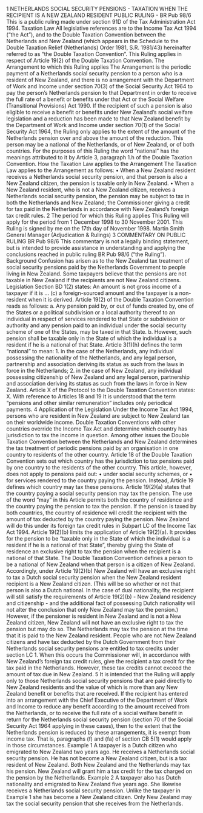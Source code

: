 1 NETHERLANDS SOCIAL SECURITY PENSIONS - TAXATION WHEN THE RECIPIENT IS A NEW ZEALAND RESIDENT PUBLIC RULING - BR Pub 98/6 This is a public ruling made under section 91D of the Tax Administration Act 1994. Taxation Law All legislative references are to the Income Tax Act 1994 (“the Act”), and to the Double Taxation Convention between the Netherlands and New Zealand (which appears in the Schedule to the Double Taxation Relief (Netherlands) Order 1981, S.R. 1981/43) hereinafter referred to as “the Double Taxation Convention”. This Ruling applies in respect of Article 19(2) of the Double Taxation Convention. The Arrangement to which this Ruling applies The Arrangement is the periodic payment of a Netherlands social security pension to a person who is a resident of New Zealand, and there is no arrangement with the Department of Work and Income under section 70(3) of the Social Security Act 1964 to pay the person’s Netherlands pension to that Department in order to receive the full rate of a benefit or benefits under that Act or the Social Welfare (Transitional Provisions) Act 1990. If the recipient of such a pension is also eligible to receive a benefit or benefits under New Zealand’s social welfare legislation and a reduction has been made to that New Zealand benefit by the Department of Work and Income under section 70(1) of the Social Security Act 1964, the Ruling only applies to the extent of the amount of the Netherlands pension over and above the amount of the reduction. This person may be a national of the Netherlands, or of New Zealand, or of both countries. For the purposes of this Ruling the word “national” has the meanings attributed to it by Article 3, paragraph 1.h of the Double Taxation Convention. How the Taxation Law applies to the Arrangement The Taxation Law applies to the Arrangement as follows: • When a New Zealand resident receives a Netherlands social security pension, and that person is also a New Zealand citizen, the pension is taxable only in New Zealand. • When a New Zealand resident, who is not a New Zealand citizen, receives a Netherlands social security pension, the pension may be subject to tax in both the Netherlands and New Zealand; the Commissioner giving a credit for tax paid in the Netherlands in accordance with New Zealand’s foreign tax credit rules. 2 The period for which this Ruling applies This Ruling will apply for the period from 1 December 1998 to 30 November 2001. This Ruling is signed by me on the 17th day of November 1998. Martin Smith General Manager (Adjudication & Rulings) 3 COMMENTARY ON PUBLIC RULING BR Pub 98/6 This commentary is not a legally binding statement, but is intended to provide assistance in understanding and applying the conclusions reached in public ruling BR Pub 98/6 (“the Ruling”). Background Confusion has arisen as to the New Zealand tax treatment of social security pensions paid by the Netherlands Government to people living in New Zealand. Some taxpayers believe that the pensions are not taxable in New Zealand if the recipients are not New Zealand citizens. Legislation Section BD 1(2) states: An amount is not gross income of a taxpayer if it is ... (c) a foreign-sourced amount and the taxpayer is a non-resident when it is derived. Article 19(2) of the Double Taxation Convention reads as follows: a. Any pension paid by, or out of funds created by, one of the States or a political subdivision or a local authority thereof to an individual in respect of services rendered to that State or subdivision or authority and any pension paid to an individual under the social security scheme of one of the States, may be taxed in that State. b. However, such pension shall be taxable only in the State of which the individual is a resident if he is a national of that State. Article 3(1)(h) defines the term “national” to mean: 1. in the case of the Netherlands, any individual possessing the nationality of the Netherlands, and any legal person, partnership and association deriving its status as such from the laws in force in the Netherlands; 2. in the case of New Zealand, any individual possessing citizenship of New Zealand and any legal person, partnership and association deriving its status as such from the laws in force in New Zealand. Article X of the Protocol to the Double Taxation Convention states: X. With reference to Articles 18 and 19 It is understood that the term “pensions and other similar remuneration” includes only periodical payments. 4 Application of the Legislation Under the Income Tax Act 1994, persons who are resident in New Zealand are subject to New Zealand tax on their worldwide income. Double Taxation Conventions with other countries override the Income Tax Act and determine which country has jurisdiction to tax the income in question. Among other issues the Double Taxation Convention between the Netherlands and New Zealand determines the tax treatment of periodic pensions paid by an organisation in one country to residents of the other country. Article 18 of the Double Taxation Convention sets out which country has the jurisdiction to tax pensions paid by one country to the residents of the other country. This article, however, does not apply to pensions paid out: • under social security schemes, or • for services rendered to the country paying the pension. Instead, Article 19 defines which country may tax these pensions. Article 19(2)(a) states that the country paying a social security pension may tax the pension. The use of the word “may” in this Article permits both the country of residence and the country paying the pension to tax the pension. If the pension is taxed by both countries, the country of residence will credit the recipient with the amount of tax deducted by the country paying the pension. New Zealand will do this under its foreign tax credit rules in Subpart LC of the Income Tax Act 1994. Article 19(2)(b) limits the application of Article 19(2)(a). It provides for the pension to be “taxable only in the State of which the individual is a resident if he is a national of that State”, thereby giving the State of residence an exclusive right to tax the pension when the recipient is a national of that State. The Double Taxation Convention defines a person to be a national of New Zealand when that person is a citizen of New Zealand. Accordingly, under Article 19(2)(b) New Zealand will have an exclusive right to tax a Dutch social security pension when the New Zealand resident recipient is a New Zealand citizen. (This will be so whether or not that person is also a Dutch national. In the case of dual nationality, the recipient will still satisfy the requirements of Article 19(2)(b) - New Zealand residency and citizenship - and the additional fact of possessing Dutch nationality will not alter the conclusion that only New Zealand may tax the pension.) However, if the pensioner is resident in New Zealand and is not a New Zealand citizen, New Zealand will not have an exclusive right to tax the pension but may do so. The Netherlands may tax the pension at the time that it is paid to the New Zealand resident. People who are not New Zealand citizens and have tax deducted by the Dutch Government from their Netherlands social security pensions are entitled to tax credits under section LC 1. When this occurs the Commissioner will, in accordance with New Zealand’s foreign tax credit rules, give the recipient a tax credit for the tax paid in the Netherlands. However, these tax credits cannot exceed the amount of tax due in New Zealand. 5 It is intended that the Ruling will apply only to those Netherlands social security pensions that are paid directly to New Zealand residents and the value of which is more than any New Zealand benefit or benefits that are received. If the recipient has entered into an arrangement with the Chief Executive of the Department of Work and Income to reduce any benefit according to the amount received from the Netherlands, or to receive the full rate of a social welfare benefit in return for the Netherlands social security pension (section 70 of the Social Security Act 1964 applying in these cases), then to the extent that the Netherlands pension is reduced by these arrangements, it is exempt from income tax. That is, paragraphs (f) and (fa) of section CB 5(1) would apply in those circumstances. Example 1 A taxpayer is a Dutch citizen who emigrated to New Zealand two years ago. He receives a Netherlands social security pension. He has not become a New Zealand citizen, but is a tax resident of New Zealand. Both New Zealand and the Netherlands may tax his pension. New Zealand will grant him a tax credit for the tax charged on the pension by the Netherlands. Example 2 A taxpayer also has Dutch nationality and emigrated to New Zealand five years ago. She likewise receives a Netherlands social security pension. Unlike the taxpayer in Example 1 she has become a New Zealand citizen. Only New Zealand may tax the social security pension that she receives from the Netherlands.